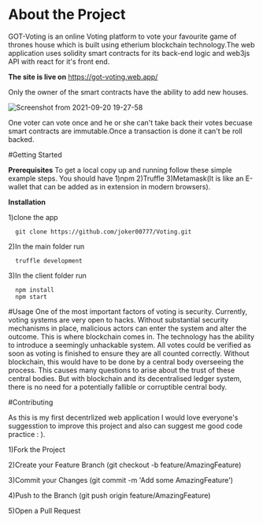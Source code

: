 # About the Project

GOT-Voting is an online Voting platform to vote your favourite game of thrones house which is built using etherium blockchain technology.The web application uses solidity smart contracts for its back-end logic and web3js API with react for it's front end.

**The site is live on** https://got-voting.web.app/ 


Only the owner of the smart contracts have the ability to add new houses.

![Screenshot from 2021-09-20 19-27-58](https://user-images.githubusercontent.com/59787404/134014986-2bd697d5-ea7f-478d-92d3-ded58c69bc19.png)


One voter can vote once and he or she can't take back their votes becuase smart contracts are immutable.Once a transaction is done it can't be roll backed.

#Getting Started

**Prerequisites**
To get a local copy up and running follow these simple example steps.
You should have 
1)npm
2)Truffle
3)Metamask(It is like an E-wallet that can be added as in extension in modern browsers).

**Installation**

1)clone the app
```
  git clone https://github.com/joker00777/Voting.git
```
2)In the main folder run
```
  truffle development
```
3)In the client folder run
```
  npm install
  npm start
```

#Usage
One of the most important factors of voting is security. Currently, voting systems are very open to hacks. Without substantial security mechanisms in place, malicious actors can enter the system and alter the outcome. This is where blockchain comes in. The technology has the ability to introduce a seemingly unhackable system.
All votes could be verified as soon as voting is finished to ensure they are all counted correctly. Without blockchain, this would have to be done by a central body overseeing the process. This causes many questions to arise about the trust of these central bodies. But with blockchain and its decentralised ledger system, there is no need for a potentially fallible or corruptible central body.

#Contributing

As this is my first decentrlized web application I would love everyone's suggesstion to improve this project and also can suggest me good code practice : ).

1)Fork the Project

2)Create your Feature Branch (git checkout -b feature/AmazingFeature)

3)Commit your Changes (git commit -m 'Add some AmazingFeature')

4)Push to the Branch (git push origin feature/AmazingFeature)

5)Open a Pull Request



